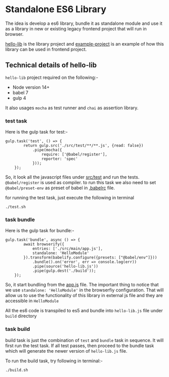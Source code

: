 Standalone ES6 Library
========

The idea is develop a es6 library, bundle it as standalone module and use it as a library in new or existing legacy frontend project that will run in browser.

[hello-lib](/hello-lib) is the library project and [example-project](/example-project) is an example of how this library can be 
used in frontend project.

Technical details of hello-lib
------

`hello-lib` project required on the following:-

- Node version 14+
- babel 7
- gulp 4

It also usages `mocha` as test runner and `chai` as assertion library.

### test task

Here is the gulp task for test:-
```
gulp.task('test', () => {
        return gulp.src('./src/test/**/**.js', {read: false})
            .pipe(mocha({
                require: ['@babel/register'],
                reporter: 'spec'
            }));
    });
``` 

So, it look all the javascript files under [src/test](hello-lib/src/test) and run 
the tests. `@babel/register` is used as compiler. to run this task we also need to 
set `@babel/preset-env` as preset of babel in [.babelrc](hello-lib/.babelrc) file.

for running the test task, just execute the following in terminal

```
./test.sh
```

### task bundle

Here is the gulp task for bundle:-
```
gulp.task('bundle', async () => {
        await browserify({
            entries: ['./src/main/app.js'],
            standalone: 'HelloModule'
        }).transform(babelify.configure({presets: ["@babel/env"]}))
            .bundle().on('error', err => console.log(err))
            .pipe(source('hello-lib.js'))
            .pipe(gulp.dest('./build'));
    });
```

So, it start bundling from the [app.js](/hello-lib/src/main/app.js) file. The important thing to notice 
that we use `standalone: 'HelloModule'` in the browserfiy configuration. That will allow us to use the 
functionality of this library in external js file and they are accessible in `HelloModule`

All the es6 code is transpiled to es5 and bundle into `hello-lib.js` file under `build` directory

### task build

build task is just the combination of `test` and `bundle` task in sequence. It will first run the test task. 
If all test passes, then proceed to the bundle task which will generate the newer version of `hello-lib.js` file.

To run the build task, try following in terminal:-
```
./build.sh
```
